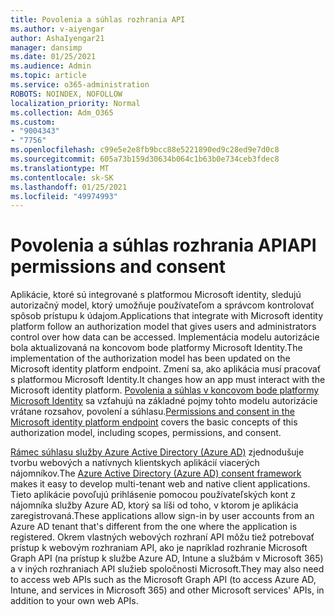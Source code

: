 ```yaml
---
title: Povolenia a súhlas rozhrania API
ms.author: v-aiyengar
author: AshaIyengar21
manager: dansimp
ms.date: 01/25/2021
ms.audience: Admin
ms.topic: article
ms.service: o365-administration
ROBOTS: NOINDEX, NOFOLLOW
localization_priority: Normal
ms.collection: Adm_O365
ms.custom:
- "9004343"
- "7756"
ms.openlocfilehash: c99e5e2e8fb9bcc88e5221890ed9c28ed9e7d0c8
ms.sourcegitcommit: 605a73b159d30634b064c1b63b0e734ceb3fdec8
ms.translationtype: MT
ms.contentlocale: sk-SK
ms.lasthandoff: 01/25/2021
ms.locfileid: "49974993"
---
```

# <a name="api-permissions-and-consent"></a><span data-ttu-id="7ee2a-102">Povolenia a súhlas rozhrania API</span><span class="sxs-lookup"><span data-stu-id="7ee2a-102">API permissions and consent</span></span>

<span data-ttu-id="7ee2a-103">Aplikácie, ktoré sú integrované s platformou Microsoft identity, sledujú autorizačný model, ktorý umožňuje používateľom a správcom kontrolovať spôsob prístupu k údajom.</span><span class="sxs-lookup"><span data-stu-id="7ee2a-103">Applications that integrate with Microsoft identity platform follow an authorization model that gives users and administrators control over how data can be accessed.</span></span> <span data-ttu-id="7ee2a-104">Implementácia modelu autorizácie bola aktualizovaná na koncovom bode platformy Microsoft Identity.</span><span class="sxs-lookup"><span data-stu-id="7ee2a-104">The implementation of the authorization model has been updated on the Microsoft identity platform endpoint.</span></span> <span data-ttu-id="7ee2a-105">Zmení sa, ako aplikácia musí pracovať s platformou Microsoft Identity.</span><span class="sxs-lookup"><span data-stu-id="7ee2a-105">It changes how an app must interact with the Microsoft identity platform.</span></span> <span data-ttu-id="7ee2a-106">[Povolenia a súhlas v koncovom bode platformy Microsoft Identity](https://docs.microsoft.com/azure/active-directory/develop/v2-permissions-and-consent) sa vzťahujú na základné pojmy tohto modelu autorizácie vrátane rozsahov, povolení a súhlasu.</span><span class="sxs-lookup"><span data-stu-id="7ee2a-106">[Permissions and consent in the Microsoft identity platform endpoint](https://docs.microsoft.com/azure/active-directory/develop/v2-permissions-and-consent) covers the basic concepts of this authorization model, including scopes, permissions, and consent.</span></span>

<span data-ttu-id="7ee2a-107">[Rámec súhlasu služby Azure Active Directory (Azure AD)](https://docs.microsoft.com/azure/active-directory/develop/consent-framework) zjednodušuje tvorbu webových a natívnych klientskych aplikácií viacerých nájomníkov.</span><span class="sxs-lookup"><span data-stu-id="7ee2a-107">The [Azure Active Directory (Azure AD) consent framework](https://docs.microsoft.com/azure/active-directory/develop/consent-framework) makes it easy to develop multi-tenant web and native client applications.</span></span> <span data-ttu-id="7ee2a-108">Tieto aplikácie povoľujú prihlásenie pomocou používateľských kont z nájomníka služby Azure AD, ktorý sa líši od toho, v ktorom je aplikácia zaregistrovaná.</span><span class="sxs-lookup"><span data-stu-id="7ee2a-108">These applications allow sign-in by user accounts from an Azure AD tenant that's different from the one where the application is registered.</span></span> <span data-ttu-id="7ee2a-109">Okrem vlastných webových rozhraní API môžu tiež potrebovať prístup k webovým rozhraniam API, ako je napríklad rozhranie Microsoft Graph API (na prístup k službe Azure AD, Intune a službám v Microsoft 365) a v iných rozhraniach API služieb spoločnosti Microsoft.</span><span class="sxs-lookup"><span data-stu-id="7ee2a-109">They may also need to access web APIs such as the Microsoft Graph API (to access Azure AD, Intune, and services in Microsoft 365) and other Microsoft services' APIs, in addition to your own web APIs.</span></span>

